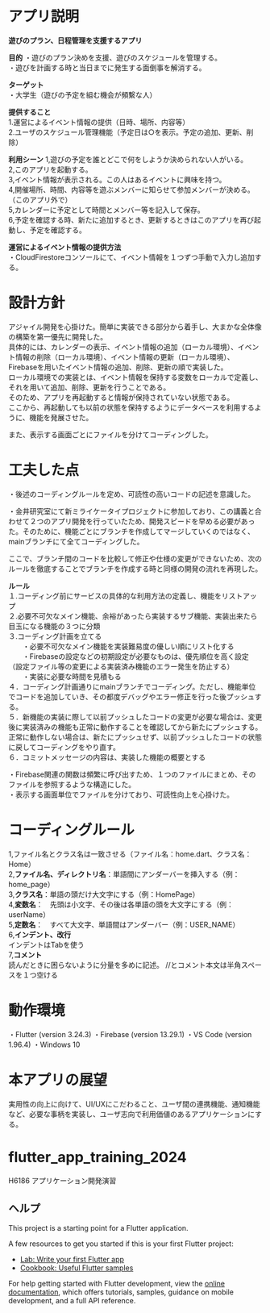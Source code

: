 # アプリ説明

**遊びのプラン、日程管理を支援するアプリ**

**目的**
・遊びのプラン決めを支援、遊びのスケジュールを管理する。  
・遊びを計画する時と当日までに発生する面倒事を解消する。  

**ターゲット**  
・大学生（遊びの予定を組む機会が頻繫な人）  

**提供すること**  
1.運営によるイベント情報の提供（日時、場所、内容等）  
2.ユーザのスケジュール管理機能（予定日は○を表示。予定の追加、更新、削除）  

**利用シーン**
1,遊びの予定を誰とどこで何をしようか決められない人がいる。  
2,このアプリを起動する。  
3,イベント情報が表示される。この人はあるイベントに興味を持つ。  
4,開催場所、時間、内容等を遊ぶメンバーに知らせて参加メンバーが決める。（このアプリ外で）  
5,カレンダーに予定として時間とメンバー等を記入して保存。  
6,予定を確認する時、新たに追加するとき、更新するときはこのアプリを再び起動し、予定を確認する。  

**運営によるイベント情報の提供方法**  
・CloudFirestoreコンソールにて、イベント情報を１つずつ手動で入力し追加する。  

# 設計方針

アジャイル開発を心掛けた。簡単に実装できる部分から着手し、大まかな全体像の構築を第一優先に開発した。  
具体的には、カレンダーの表示、イベント情報の追加（ローカル環境）、イベント情報の削除（ローカル環境）、イベント情報の更新（ローカル環境）、Firebaseを用いたイベント情報の追加、削除、更新の順で実装した。  
ローカル環境での実装とは、イベント情報を保持する変数をローカルで定義し、それを用いて追加、削除、更新を行うことである。  
そのため、アプリを再起動すると情報が保持されていない状態である。  
ここから、再起動しても以前の状態を保持するようにデータベースを利用するように、機能を発展させた。  

また、表示する画面ごとにファイルを分けてコーディングした。

# 工夫した点

・後述のコーディングルールを定め、可読性の高いコードの記述を意識した。

・金井研究室にて新ミライケータイプロジェクトに参加しており、この講義と合わせて２つのアプリ開発を行っていたため、開発スピードを早める必要があった。そのために、機能ごとにブランチを作成してマージしていくのではなく、mainブランチにて全てコーディングした。

ここで、ブランチ間のコードを比較して修正や仕様の変更ができないため、次のルールを徹底することでブランチを作成する時と同様の開発の流れを再現した。  

**ルール**  
１.コーディング前にサービスの具体的な利用方法の定義し、機能をリストアップ  
２.必要不可欠なメイン機能、余裕があったら実装するサブ機能、実装出来たら目玉になる機能の３つに分類  
３.コーディング計画を立てる  
&emsp;&emsp;・必要不可欠なメイン機能を実装難易度の優しい順にリスト化する  
&emsp;&emsp;・Firebaseの設定などの初期設定が必要なものは、優先順位を高く設定（設定ファイル等の変更による実装済み機能のエラー発生を防止する）  
&emsp;&emsp;・実装に必要な時間を見積もる  
４．コーディング計画通りにmainブランチでコーディング。ただし、機能単位でコードを追加していき、その都度デバッグやエラー修正を行った後プッシュする。  
５．新機能の実装に際して以前プッシュしたコードの変更が必要な場合は、変更後に実装済みの機能も正常に動作することを確認してから新たにプッシュする。正常に動作しない場合は、新たにプッシュせず、以前プッシュしたコードの状態に戻してコーディングをやり直す。  
６．コミットメッセージの内容は、実装した機能の概要とする  

・Firebase関連の関数は頻繁に呼び出すため、１つのファイルにまとめ、そのファイルを参照するような構造にした。  
・表示する画面単位でファイルを分けており、可読性向上を心掛けた。

# コーディングルール
1,ファイル名とクラス名は一致させる（ファイル名：home.dart、クラス名：Home）  
2,**ファイル名、ディレクトリ名**：単語間にアンダーバーを挿入する（例：home_page）    
3,**クラス名**：単語の頭だけ大文字にする（例：HomePage）  
4,**変数名**：　先頭は小文字、その後は各単語の頭を大文字にする（例：userName）  
5,**定数名**：　すべて大文字、単語間はアンダーバー（例：USER_NAME）  
6,**インデント、改行**  
インデントはTabを使う  
7,**コメント**  
読んだときに困らないように分量を多めに記述。
//とコメント本文は半角スペースを１つ空ける

# 動作環境
・Flutter  (version 3.24.3)
・Firebase (version 13.29.1)
・VS Code (version 1.96.4)
・Windows 10

# 本アプリの展望

実用性の向上に向けて、UI/UXにこだわること、ユーザ間の連携機能、通知機能など、必要な事柄を実装し、ユーザ志向で利用価値のあるアプリケーションにする。

# flutter_app_training_2024

H6186 アプリケーション開発演習

## ヘルプ

This project is a starting point for a Flutter application.

A few resources to get you started if this is your first Flutter project:

- [Lab: Write your first Flutter app](https://docs.flutter.dev/get-started/codelab)
- [Cookbook: Useful Flutter samples](https://docs.flutter.dev/cookbook)

For help getting started with Flutter development, view the
[online documentation](https://docs.flutter.dev/), which offers tutorials,
samples, guidance on mobile development, and a full API reference.

